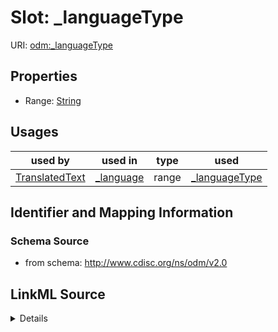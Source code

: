 # Slot: _languageType

URI: [odm:_languageType](http://www.cdisc.org/ns/odm/v2.0/_languageType)



<!-- no inheritance hierarchy -->







## Properties

* Range: [String](String.md)

## Usages

| used by | used in | type | used |
| ---  | --- | --- | --- |
| [TranslatedText](TranslatedText.md) | [_language](_language.md) | range | [_languageType](_languageType.md) |






## Identifier and Mapping Information







### Schema Source


* from schema: http://www.cdisc.org/ns/odm/v2.0




## LinkML Source

<details>
```yaml
name: _languageType
from_schema: http://www.cdisc.org/ns/odm/v2.0
rank: 1000
alias: _languageType
range: string

```
</details>